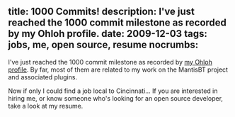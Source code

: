 title: 1000 Commits!
description: I've just reached the 1000 commit milestone as recorded by my Ohloh profile.
date: 2009-12-03
tags: jobs, me, open source, resume
nocrumbs:
---
I've just reached the 1000 commit milestone as recorded by [my Ohloh profile][1000-1].
By far, most of them are related to my work on the MantisBT project and
associated plugins.

Now if only I could find a job local to Cincinnati...  If you are interested
in hiring me, or know someone who's looking for an open source developer, take
a look at my resume.

[1000-1]: http://www.ohloh.net/accounts/nuclear_eclipse
